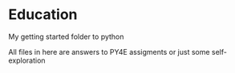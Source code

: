 # Education
My getting started folder to python

All files in here are answers to PY4E assigments or just some self-exploration
